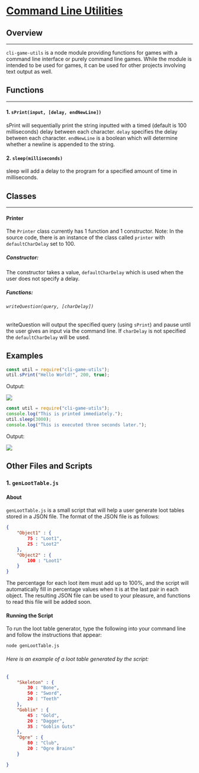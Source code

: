 # [Command Line Utilities](https://www.npmjs.com/package/cli-game-utils)

## Overview
***
`cli-game-utils` is a node module providing functions for games with a command line interface or purely command line games. While the module is intended to be used for games, it can be used for other projects involving text output as well.
## Functions
***
#### 1. `sPrint(input, [delay, endNewLine])`
sPrint will sequentially print the string inputted with a timed (default is 100 milliseconds) delay between each character. `delay` specifies the delay between each character. `endNewLine` is a boolean which will determine whether a newline is appended to the string.
#### 2. `sleep(milliseconds)`
sleep will add a delay to the program for a specified amount of time in milliseconds.

## Classes
***
#### Printer
The `Printer` class currently has 1 function and 1 constructor.
Note: In the source code, there is an instance of the class called `printer` with `defaultCharDelay` set to 100.
##### Constructor:
 The constructor takes a value, `defaultCharDelay` which is used when the user does not specify a delay.
##### Functions:
###### `writeQuestion(query, [charDelay])`
writeQuestion will output the specified query (using `sPrint`) and pause until the user gives an input via the command line. If `charDelay` is not specified the `defaultCharDelay` will be used.
## Examples
```js
const util = require("cli-game-utils");
util.sPrint("Hello World!", 200, true);
```
Output:

![](https://media.giphy.com/media/EcB6bZtxREJD0tGUIh/giphy.gif)
```js
const util = require("cli-game-utils");
console.log("This is printed immediately.");
util.sleep(3000);
console.log("This is executed three seconds later.");
```
Output:

![](https://media.giphy.com/media/cOuvx0GEhAHPDKEq4e/giphy.gif)
## Other Files and Scripts
### 1. `genLootTable.js`
#### About
`genLootTable.js` is a small script that will help a user generate loot tables stored in a JSON file. The format of the JSON file is as follows:
```json
{
    "Object1" : {
        75 : "Loot1",
        25 : "Loot2"
    },
    "Object2" : {
        100 : "Loot1"
    }
}
```
The percentage for each loot item must add up to 100%, and the script will automatically fill in percentage values when it is at the last pair in each object. The resulting JSON file can be used to your pleasure, and functions to read this file will be added soon.
#### Running the Script
To run the loot table generator, type the following into your command line and follow the instructions that appear:
```
node genLootTable.js
```
###### Here is an example of a loot table generated by the script:
```json
{
	"Skeleton" : {
		30 : "Bone",
		50 : "Sword",
		20 : "Teeth"
	},
	"Goblin" : {
		45 : "Gold",
		20 : "Dagger",
		35 : "Goblin Guts"
	},
	"Ogre" : {
		80 : "Club",
		20 : "Ogre Brains"
	}

}
```
